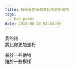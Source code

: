 ```yaml
---
title: 我所有的詩都將比你更加速朽
tags:
  - bad poems
date: 2015-08-20 02:55:00
---
```


我的詩<br />
將比你更加速朽

長於一些動物<br />
短於一些模樣
